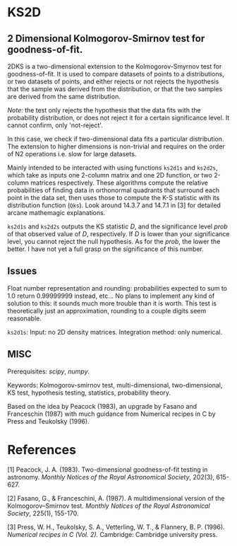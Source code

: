 # KS2D
## 2 Dimensional Kolmogorov-Smirnov test for goodness-of-fit.

2DKS is a two-dimensional extension to the Kolmogorov-Smyrnov test for goodness-of-fit.
It is used to compare datasets of points to a distributions, or two datasets of points, and either rejects or not rejects the hypothesis that the sample was derived from the distribution, or that the two samples are derived from the same distribution.

*Note*: the test only rejects the hypothesis that the data fits with the probability distribution, or does not reject it for a certain significance level. It cannot confirm, only 'not-reject'.

In this case, we check if two-dimensional data fits a particular distribution. The extension to higher dimensions is non-trivial and requires on the order of N2 operations i.e. slow for large datasets.

Mainly intended to be interacted with using functions ``ks2d1s`` and ``ks2d2s``, which take as inputs one 2-column matrix and one 2D function, or two 2-column matrices respectively. 
These algorithms compute the relative probabilities of finding data in orthonormal quadrants that surround each point in the data set, then uses those to compute the K-S statistic with its distribution function (`Qks`). Look around 14.3.7 and 14.7.1 in [3] for detailed arcane mathemagic explanations. 

``ks2d1s`` and ``ks2d2s`` outputs the KS statistic *D*, and the significance level *prob* of that observed value of *D*, respectively. If *D* is lower than your significance level, you cannot reject the null hypothesis. As for the *prob*, the lower the better. I have not yet a full grasp on the significance of this number.

## Issues

Float number representation and rounding: probabilities expected to sum to 1.0 return 0.99999999 instead, etc... No plans to implement any kind of solution to this: it sounds much more trouble than it is worth. This test is theoretically just an approximation, rounding to a couple digits seem reasonable.

``ks2d1s``: Input: no 2D density matrices. Integration method: only numerical.

## MISC

Prerequisites: *scipy*, *numpy*.

Keywords: Kolmogorov-smirnov test, multi-dimensional, two-dimensional, KS test, hypothesis testing, statistics, probability theory.

Based on the idea by Peacock (1983), an upgrade by Fasano and Franceschin (1987) with
much guidance from Numerical recipes in C by Press and Teukolsky (1996).

# References
[1] Peacock, J. A. (1983). Two-dimensional goodness-of-fit testing in astronomy. *Monthly Notices of the Royal Astronomical Society*, 202(3), 615-627.

[2] Fasano, G., & Franceschini, A. (1987). A multidimensional version of the Kolmogorov–Smirnov test. *Monthly Notices of the Royal Astronomical Society*, 225(1), 155-170.

[3] Press, W. H., Teukolsky, S. A., Vetterling, W. T., & Flannery, B. P. (1996). *Numerical recipes in C (Vol. 2).* Cambridge: Cambridge university press.
